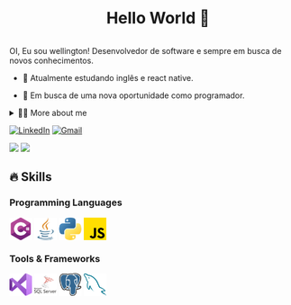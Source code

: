 <!--título-->
<div id="user-content-toc">
  <ul align="center">
    <summary><h1 style="display: inline-block">Hello World 👋</h1></summary>
</div>

<!-- Presentation -->
<p>
  OI, Eu sou wellington! Desenvolvedor de software e sempre em busca de novos conhecimentos.

  - 🌱 Atualmente estudando inglês e react native.

  - 🔭 Em busca de uma nova oportunidade como programador.
</p>

<!-- Dropdown -->
<details>
  <summary>👨‍💻 More about me</summary>
<p>
  - 💬Tenho 33 anos, atualmente moro em Brasília 🇧🇷. Estou no processo de contrução da minha fluência em inglês
</p>
</details>

<!-- Links -->

[![LinkedIn](https://img.shields.io/badge/LinkedIn-0077B5?style=for-the-badge&logo=linkedin&logoColor=white)](https://www.linkedin.com/in/wellington-porto1/)
[![Gmail](https://img.shields.io/badge/Gmail-D14836?style=for-the-badge&logo=gmail&logoColor=white)](https://mail.google.com/mail/?view=cm&fs=1&to=wellingtoncsp25@gmail.com&su=SUBJECT&body=BODY)

<!-- GithubStats-->
 <img height="195em" src="https://github-readme-stats.vercel.app/api?username=wellingtoncsp&show_icons=true&theme=holi"/> <img height="195em" src="https://github-readme-stats.vercel.app/api/top-langs/?username=wellingtoncsp&layout=compact&langs_count=6&theme=holi"/>



<!-- Portfolio 
## Portfolio:
- [Python - Exploratory data analysis](https://github.com/VariableBee/EDA_Loggi)
- [Google Data Studio - COVID-19 Interactive Dashboard](https://github.com/VariableBee/COVID_19_DASHBOARD)
- [SQL - Querying and analyzing data with AWS Athena](https://github.com/VariableBee/AWS_Athena_Queries)
- [C - Registration and query system](https://github.com/VariableBee/Cartorio)
-->
<!-- GIF 
<p align="left">
  <img align="center" src="https://github.com/VariableBee/VariableBee/assets/77739311/4e9f41af-6b57-49a7-b15a-74322e96b4d7" alt="Imagem">
</p>
-->
## 🔥 Skills
<!-- Skills: Programming Languages -->
  <div style="flex-basis: 48%;">
    <h3>Programming Languages</h3>
    <img align="center" alt="C#" height="40" width="40" src="https://github.com/wellingtoncsp/wellingtoncsp/blob/main/icons/do-sustenido.png">
    <img align="center" alt="java" height="40" width="40" src="https://github.com/wellingtoncsp/wellingtoncsp/blob/main/icons/java.png">
    <img align="center" alt="python" height="40" width="40" src="https://github.com/wellingtoncsp/wellingtoncsp/blob/main/icons/python.png">
    <img align="center" alt="js" height="40" width="40" src="https://github.com/wellingtoncsp/wellingtoncsp/blob/main/icons/js.png">

  </div>
  
  <!-- Skills: Tools & Frameworks -->
  <div style="flex-basis: 48%;">
    <h3>Tools & Frameworks</h3>
    <img align="center" alt="visual-studio" height="40" width="40" src="https://github.com/wellingtoncsp/wellingtoncsp/blob/main/icons/visual.png">
    <img align="center" alt="sql-server" height="40" width="40" src="https://github.com/wellingtoncsp/wellingtoncsp/blob/main/icons/sql-server.png">
    <img align="center" alt="postgre" height="40" width="40" src="https://github.com/wellingtoncsp/wellingtoncsp/blob/main/icons/postgre.png">
    <img align="center" alt="mysql" height="40" width="40" src="https://github.com/wellingtoncsp/wellingtoncsp/blob/main/icons/mysql.png">
    
  </div>
  
  <!-- Skills: Libraries
  <div style="flex-basis: 48%;">
    <h3>Libraries</h3>
    <img align="center" alt="Numpy" height="30" width="40" src="https://cdn.jsdelivr.net/gh/devicons/devicon/icons/numpy/numpy-original.svg">
    <img align="center" alt="Pandas" src="https://raw.githubusercontent.com/devicons/devicon/2ae2a900d2f041da66e950e4d48052658d850630/icons/pandas/pandas-original.svg" alt="pandas" width="40" height="40"/>
    <img align="center" alt="Seaborn" src="https://seaborn.pydata.org/_images/logo-mark-lightbg.svg" alt="seaborn" width="40" height="40"/>
    <img align="center" alt="Scikit-learn" src="https://upload.wikimedia.org/wikipedia/commons/0/05/Scikit_learn_logo_small.svg" alt="scikit_learn" width="40" height="40"/>
  </div>
